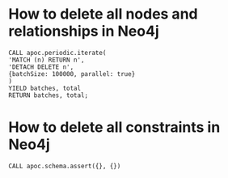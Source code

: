 # How to delete all nodes and relationships in Neo4j

```cypher
CALL apoc.periodic.iterate(
'MATCH (n) RETURN n',
'DETACH DELETE n',
{batchSize: 100000, parallel: true}
)
YIELD batches, total
RETURN batches, total;
```

# How to delete all constraints in Neo4j

```cypher
CALL apoc.schema.assert({}, {})
```